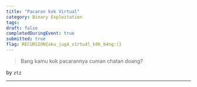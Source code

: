 ```yaml
---
title: "Pacaran kok Virtual"
category: Binary Exploitation
tags: 
draft: false
completedDuringEvent: true
submitted: true
flag: RECURSION{aku_jug4_v1rtu4l_k0k_b4ng:(}
---
```

> Bang kamu kok pacarannya cuman chatan doang?

by `ztz`

---


